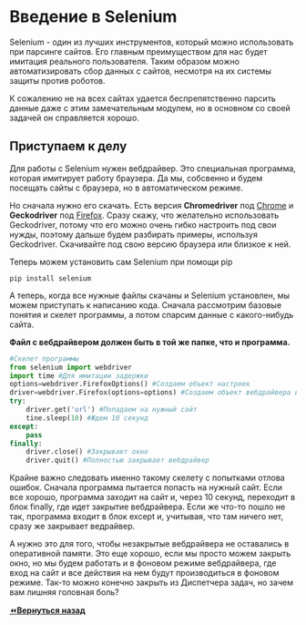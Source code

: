 # Введение в Selenium
Selenium - один из лучших инструментов, который можно использовать при парсинге сайтов. Его главным преимуществом для нас будет  имитация реального пользователя. Таким образом можно автоматизировать сбор данных с сайтов, несмотря на их системы защиты против роботов.  

К сожалению не на всех сайтах удается беспрепятственно парсить данные даже с этим замечательным модулем, но в основном со своей задачей он справляется хорошо.  

## Приступаем к делу
Для работы с Selenium нужен вебдрайвер. Это специальная программа, которая имитирует работу браузера. Да мы, собсвенно и будем посещать сайты с браузера, но в автоматическом режиме.  

Но сначала нужно его скачать. Есть версия **Chromedriver** под [Chrome](https://chromedriver.chromium.org/downloads) и **Geckodriver** под [Firefox](https://github.com/mozilla/geckodriver/releases). Сразу скажу, что желательно использовать Geckodriver, потому что его можно очень гибко настроить под свои нужды, поэтому дальше будем разбирать примеры, используя Geckodriver. Скачивайте под свою версию браузера или близкое к ней.  

Теперь можем установить сам Selenium при помощи pip

```
pip install selenium
```
А теперь, когда все нужные файлы скачаны и Selenium установлен, мы можем приступать к написанию кода. Сначала рассмотрим базовые понятия и скелет программы, а потом спарсим данные с какого-нибудь сайта.  

**Файл с вебдрайвером должен быть в той же папке, что и программа.**

```python
#Скелет программы
from selenium import webdriver
import time #Для имитации задержки
options=webdriver.FirefoxOptions() #Создаем объект настроек
driver=webdriver.Firefox(options=options) #Создаем объект вебдрайвера и подключаем опции
try:
	driver.get('url') #Попадаем на нужный сайт
	tine.sleep(10) #Ждем 10 секунд
except:
	pass
finally:
	driver.close() #Закрывает окно
	driver.quit() #Полностью закрывает вебдрайвер
```
Крайне важно следовать именно такому скелету с попытками отлова ошибок. Сначала программа пытается попасть на нужный сайт. Если все хорошо, программа заходит на сайт и, через 10 секунд, переходит в блок finally, где идет закрытие вебдрайвера. Если же что-то пошло не так, программа входит в блок except и, учитывая, что там ничего нет, сразу же закрывает ведрайвер.  

А нужно это для того, чтобы незакрытые вебдрайвера не оставались в оперативной памяти. Это еще хорошо, если мы просто можем закрыть окно, но мы будем работать и в фоновом режиме вебдрайвера, где вход на сайт и все действия на нем будут производиться в фоновом режиме. Так-то можно конечно закрыть из Диспетчера задач, но зачем вам лишняя головная боль?  

[:rewind:**Вернуться назад**](../../../../README.md)